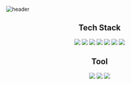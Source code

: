 ![header](https://capsule-render.vercel.app/api?type=waving&color=auto&height=150&section=header&&text=Taegyeong&fontSize=40)

<h2 align="center">Tech Stack</h2> 
 
<div align=center> 
  
<img src="https://img.shields.io/badge/html5-E34F26?style=for-the-badge&logo=html5&logoColor=white">
<img src="https://img.shields.io/badge/css-1572B6?style=for-the-badge&logo=css3&logoColor=white">
<img src="https://img.shields.io/badge/javascript-F7DF1E?style=for-the-badge&logo=javascript&logoColor=white">
<img src="https://img.shields.io/badge/typescript-3178C6?style=for-the-badge&logo=typescript&logoColor=white">
<img src="https://img.shields.io/badge/react-61DAFB?style=for-the-badge&logo=react&logoColor=black"> 
<img src="https://img.shields.io/badge/next.js-000?logo=nextdotjs&logoColor=fff&style=for-the-badge">
<img src="https://img.shields.io/badge/supabase-181818?style=for-the-badge&logo=supabase&logoColor=white">

<h2 align="center">Tool</h2>

<img src="https://img.shields.io/badge/VSCODE-007ACC?style=for-the-badge&logo=Visual Studio Code&logoColor=white"> 
<img src="https://img.shields.io/badge/Notion-000000?style=for-the-badge&logo=Notion&logoColor=white">
<img src="https://img.shields.io/badge/Slack-4A154B?style=for-the-badge&logo=Slack&logoColor=white">
  
</div>
